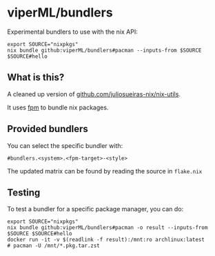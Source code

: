 # viperML/bundlers

Experimental bundlers to use with the nix API:

```console
export SOURCE="nixpkgs"
nix bundle github:viperML/bundlers#pacman --inputs-from $SOURCE $SOURCE#hello
```

## What is this?

A cleaned up version of [github.com/juliosueiras-nix/nix-utils](https://github.com/juliosueiras-nix/nix-utils).

It uses [fpm](https://github.com/jordansissel/fpm) to bundle nix packages.

## Provided bundlers

You can select the specific bundler with:

`#bundlers.<system>.<fpm-target>-<style>`

The updated matrix can be found by reading the source in `flake.nix`

## Testing

To test a bundler for a specific package manager, you can do:

```
export SOURCE="nixpkgs"
nix bundle github:viperML/bundlers#pacman -o result --inputs-from $SOURCE $SOURCE#hello
docker run -it -v $(readlink -f result):/mnt:ro archlinux:latest
# pacman -U /mnt/*.pkg.tar.zst
```
